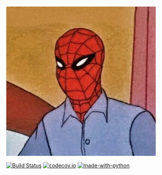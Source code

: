 ![logo](logo.jpg "Professor Spidey")

[![Build Status](
https://api.travis-ci.org/GatorEducator/gatorquizagator.svg?branch=master)](
https://travis-ci.org/GatorEducator/quizagator)
[![codecov.io](http://codecov.io/github/GatorEducator/quizagator/coverage.svg?branch=master)](
http://codecov.io/github/GatorEducator/gatorquizagator?branch=master)
[![made-with-python](
https://img.shields.io/badge/Made%20with-Python-blue.svg)](
https://www.python.org/)

